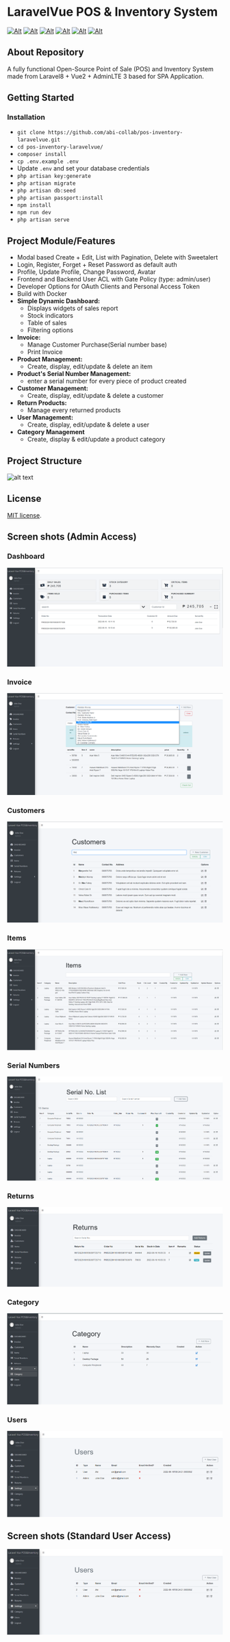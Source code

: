 
# LaravelVue POS & Inventory System

[![Alt](https://img.shields.io/badge/Laravel%20-8-F05340)](https://laravel.com/docs/8.x/readme)
[![Alt](https://img.shields.io/badge/Vue-2.6.14-41B883)](https://vuejs.org/guide/quick-start.html)
[![Alt](https://img.shields.io/badge/Admin%20LTE%20-3-lightgrey)](https://adminlte.io/docs/3.0/layout.html)
[![Alt](https://img.shields.io/badge/Bootstrap%20-4-%230099CC)](https://getbootstrap.com/docs/4.0/getting-started/introduction/)
[![Alt](https://img.shields.io/badge/Bootstrapvue%20-2.21.2-blueviolet)](https://bootstrap-vue.org/)
[![Alt](https://img.shields.io/badge/sweetalert2-9.17.2-violet)](https://sweetalert2.github.io/)

## About Repository

A fully functional Open-Source Point of Sale (POS) and Inventory System made from Laravel8 + Vue2 + AdminLTE 3 based for SPA Application.

## Getting Started

### Installation

- `git clone https://github.com/abi-collab/pos-inventory-laravelvue.git`
- `cd pos-inventory-laravelvue/`
- `composer install`
- `cp .env.example .env`
- Update `.env` and set your database credentials
- `php artisan key:generate`
- `php artisan migrate`
- `php artisan db:seed`
- `php artisan passport:install`
- `npm install`
- `npm run dev`
- `php artisan serve`

## Project Module/Features

- Modal based Create + Edit, List with Pagination, Delete with Sweetalert
- Login, Register, Forget + Reset Password as default auth
- Profile, Update Profile, Change Password, Avatar
- Frontend and Backend User ACL with Gate Policy (type: admin/user)
- Developer Options for OAuth Clients and Personal Access Token
- Build with Docker
- **Simple Dynamic Dashboard:**
    * Displays widgets of sales report
    * Stock indicators
    * Table of sales
    * Filtering options
- **Invoice:**
    * Manage Customer Purchase(Serial number base)
    * Print Invoice
- **Product Management:**
    * Create, display, edit/update & delete an item
- **Product's Serial Number Management:**
    * enter a serial number for every piece of product created
- **Customer Management:**
    * Create, display, edit/update & delete a customer
- **Return Products:**
    * Manage every returned products
- **User Management:**
    * Create, display, edit/update & delete a user
- **Category Management**
    * Create, display & edit/update a product category

## Project Structure

![alt text](https://github.com/abi-collab/pos-inventory-laravelvue/blob/master/public/images/tree.png?raw=true)

## License

[MIT license](https://opensource.org/licenses/MIT).

## Screen shots (Admin Access)
### Dashboard
![alt text](https://github.com/abi-collab/open-pos-inventory-laravelvue/blob/master/public/forMDimgs/dashboard.png?raw=true)
### Invoice
![alt text](https://github.com/abi-collab/open-pos-inventory-laravelvue/blob/master/public/forMDimgs/invoice.png?raw=true)
### Customers
![alt text](https://github.com/abi-collab/open-pos-inventory-laravelvue/blob/master/public/forMDimgs/customers.png?raw=true)
### Items
![alt text](https://github.com/abi-collab/open-pos-inventory-laravelvue/blob/master/public/forMDimgs/items.png?raw=true)
### Serial Numbers
![alt text](https://github.com/abi-collab/open-pos-inventory-laravelvue/blob/master/public/forMDimgs/serialnos.png?raw=true)
### Returns
![alt text](https://github.com/abi-collab/open-pos-inventory-laravelvue/blob/master/public/forMDimgs/returns.png?raw=true)
### Category
![alt text](https://github.com/abi-collab/open-pos-inventory-laravelvue/blob/master/public/forMDimgs/category.png?raw=true)
### Users
![alt text](https://github.com/abi-collab/open-pos-inventory-laravelvue/blob/master/public/forMDimgs/users.png?raw=true)
## Screen shots (Standard User Access)
![alt text](https://github.com/abi-collab/open-pos-inventory-laravelvue/blob/master/public/forMDimgs/users.png?raw=true)






